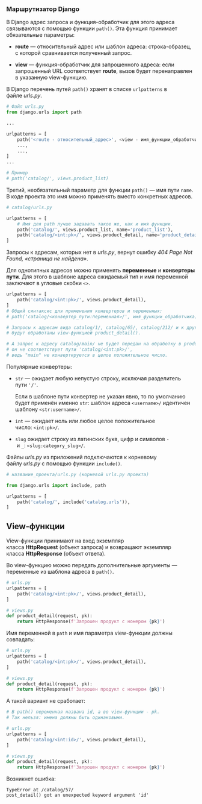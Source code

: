 ### Маршрутизатор Django

В Django адрес запроса и функция-обработчик для этого адреса связываются с помощью функции `path()`. Эта функция принимает обязательные параметры:

- **route** — относительный адрес или шаблон адреса: строка-образец, с которой сравнивается полученный запрос.

- **view** — функция-обработчик для запрошенного адреса: если запрошенный URL соответствует **route**, вызов будет перенаправлен в указанную view-функцию.

В Django перечень путей `path()` хранят в списке `urlpatterns` в файле _urls.py_.

```python
# Файл urls.py
from django.urls import path

...

urlpatterns = [
    path('<route - относительный_адрес>', <view - имя_функции_обработчика>),
    ...,
    ...,
]
...

# Пример
# path('catalog/', views.product_list)
```

Третий, необязательный параметр для функции `path()` — имя пути `name`. В коде проекта это имя можно применять вместо конкретных адресов.

```python
# catalog/urls.py

urlpatterns = [
    # Имя для path лучше задавать такое же, как и имя функции.
    path('catalog/', views.product_list, name='product_list'),  
    path('catalog/<int:pk>/', views.product_detail, name='product_detail'),
]
```

Запросы к адресам, которых нет в _urls.py_, вернут ошибку _404 Page Not Found, «страница не найдена»_.

Для однотипных адресов можно применять **переменные** и **конвертеры пути**. Для этого в шаблоне адреса ожидаемый тип и имя переменной заключают в угловые скобки `<>`.

```python
urlpatterns = [
    path('catalog/<int:pk>/', views.product_detail),
]
# Общий синтаксис для применения конвертеров и переменных:
# path('catalog/<конвертер_пути:переменная>/', имя_функции_обработчика)

# Запросы к адресам вида catalog/1/, catalog/65/, catalog/212/ и к другим подобным
# будут обработаны view-функцией product_detail().

# А запрос к адресу catalog/main/ не будет передан на обработку в product_detail():
# он не соответствует пути 'catalog/<int:pk>/', 
# ведь "main" не конвертируется в целое положительное число.
```

Популярные конвертеры:

- `str` — ожидает любую непустую строку, исключая разделитель пути `'/'`.
    
    Если в шаблоне пути конвертер не указан явно, то по умолчанию будет применён именно `str`: шаблон адреса `<username>/` идентичен шаблону `<str:username>/`.
    

- `int` — ожидает ноль или любое целое положительное число: `<int:pk>/`.

- `slug` ожидает строку из латинских букв, цифр и символов `-` и `_`: `<slug:category_slug>/`.

Файлы _urls.py_ из приложений подключаются к корневому файлу _urls.py_ с помощью функции `include()`.

```python
# название_проекта/urls.py (корневой urls.py проекта)

from django.urls import include, path 

urlpatterns = [
    path('catalog/', include('catalog.urls')),
]
```

## View-функции

View-функции принимают на вход экземпляр класса **HttpRequest** (объект запроса) и возвращают экземпляр класса **HttpResponse** (объект ответа).

Во view-функцию можно передать дополнительные аргументы — переменные из шаблона адреса в `path()`.

```python
# urls.py
urlpatterns = [
    path('catalog/<int:pk>/', views.product_detail),
]

# views.py
def product_detail(request, pk):
    return HttpResponse(f'Запрошен продукт с номером {pk}')
```

Имя переменной в `path` и имя параметра view-функции должны совпадать:

```python
# urls.py
urlpatterns = [
    path('catalog/<int:pk>/', views.product_detail),
]

# views.py
def product_detail(request, pk):
    return HttpResponse(f'Запрошен продукт с номером {pk}')
```

А такой вариант не сработает:

```python
# В path() переменная названа id, а во view-функции - pk.
# Так нельзя: имена должны быть одинаковыми.

# urls.py
urlpatterns = [
    path('catalog/<int:id>/', views.product_detail),
]

# views.py
def product_detail(request, pk):
    return HttpResponse(f'Запрошен продукт с номером {pk}')
```

Возникнет ошибка:

```plain
TypeError at /catalog/57/
post_detail() got an unexpected keyword argument 'id'
```